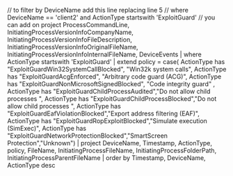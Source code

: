 // to filter by DeviceName add this line replacing line 5
// where DeviceName == 'client2' and ActionType startswith 'ExploitGuard'
// you can add on project ProcessCommandLine, InitiatingProcessVersionInfoCompanyName, InitiatingProcessVersionInfoFileDescription, InitiatingProcessVersionInfoOriginalFileName, InitiatingProcessVersionInfoInternalFileName, 
DeviceEvents 
| where ActionType startswith 'ExploitGuard'
| extend policy = case(
    ActionType has "ExploitGuardWin32SystemCallBlocked", "Win32k system calls",
    ActionType has "ExploitGuardAcgEnforced", "Arbitrary code guard (ACG)",
    ActionType has "ExploitGuardNonMicrosoftSignedBlocked", "Code integrity guard" , 
    ActionType has "ExploitGuardChildProcessAudited","Do not allow child processes <Audited>",
    ActionType has "ExploitGuardChildProcessBlocked","Do not allow child processes <Blocked>",
    ActionType has "ExploitGuardEafViolationBlocked","Export address filtering (EAF)",
    ActionType has "ExploitGuardRopExploitBlocked","Simulate execution (SimExec)",
    ActionType has "ExploitGuardNetworkProtectionBlocked","SmartScreen Protection","Unknown")
| project DeviceName, Timestamp, ActionType, policy, FileName, InitiatingProcessFileName, InitiatingProcessFolderPath, InitiatingProcessParentFileName
| order by Timestamp, DeviceName, ActionType desc 
